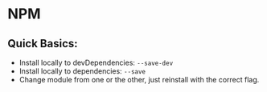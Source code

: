 # NPM

## Quick Basics:

- Install locally to devDependencies: `--save-dev`
- Install locally to dependencies: `--save`
- Change module from one or the other, just reinstall with the correct flag.

